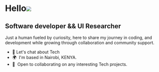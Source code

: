 Hello![](https://user-images.githubusercontent.com/18350557/176309783-0785949b-9127-417c-8b55-ab5a4333674e.gif)
============================================================================================================================================

Software developer && UI Researcher
---------------------------------------

Just a human fueled by curiosity, here to share my journey in coding, and development while growing through 
collaboration and community support.

* 🤗  Let's chat about Tech
* 🌍  I'm based in Nairobi, KENYA.
* 🍃  Open to collaborating on any interesting Tech projects.
  


<!---
BellaObonyo/BellaObonyo is a ✨ special ✨ repository because its `README.md` (this file) appears on your GitHub profile.
You can click the Preview link to take a look at your changes.
--->
